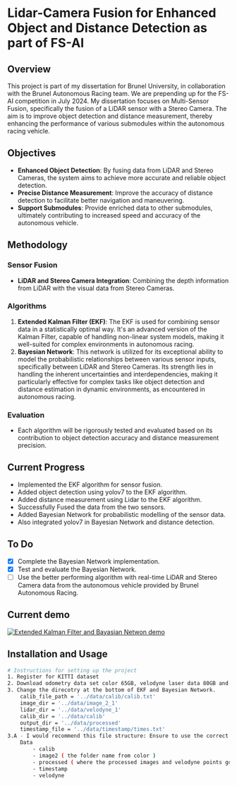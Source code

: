 # Lidar-Camera Fusion for Enhanced Object and Distance Detection as part of FS-AI
## Overview

This project is part of my dissertation for Brunel University, in collaboration with the Brunel Autonomous Racing team.
We are prepending up for the FS-AI competition in July 2024. My dissertation focuses on Multi-Sensor Fusion,
specifically the fusion of a LiDAR sensor with a Stereo Camera. The aim is to improve object detection and distance
measurement, thereby enhancing the performance of various submodules within the autonomous racing vehicle.

## Objectives

- **Enhanced Object Detection**: By fusing data from LiDAR and Stereo Cameras, the system aims to achieve more accurate
  and reliable object detection.
- **Precise Distance Measurement**: Improve the accuracy of distance detection to facilitate better navigation and
  maneuvering.
- **Support Submodules**: Provide enriched data to other submodules, ultimately contributing to increased speed and
  accuracy of the autonomous vehicle.

## Methodology

### Sensor Fusion

- **LiDAR and Stereo Camera Integration**: Combining the depth information from LiDAR with the visual data from Stereo
  Cameras.

### Algorithms

1. **Extended Kalman Filter (EKF)**: The EKF is used for combining sensor data in a statistically optimal way. It's an
   advanced version of the Kalman Filter, capable of handling non-linear system models, making it well-suited for
   complex environments in autonomous racing.
2. **Bayesian Network**: This network is utilized for its exceptional ability to model the probabilistic relationships
   between various sensor inputs, specifically between LiDAR and Stereo Cameras. Its strength lies in handling the
   inherent uncertainties and interdependencies, making it particularly effective for complex tasks like object
   detection and distance estimation in dynamic environments, as encountered in autonomous racing.

### Evaluation

- Each algorithm will be rigorously tested and evaluated based on its contribution to object detection accuracy and
  distance measurement precision.

## Current Progress

- Implemented the EKF algorithm for sensor fusion.
- Added object detection using yolov7 to the EKF algorithm.
- Added distance measurement using Lidar to the EKF algorithm.
- Successfully Fused the data from the two sensors.
- Added Bayesian Network for probabilistic modelling of the sensor data.
- Also integrated yolov7 in Bayesian Network and distance detection.

## To Do

- [x] Complete the Bayesian Network implementation.
- [x] Test and evaluate the Bayesian Network.
- [ ] Use the better performing algorithm with real-time LiDAR and Stereo Camera data from the autonomous vehicle
  provided by Brunel Autonomous Racing.

## Current demo
[![Extended Kalman Filter and Bayasian Netwon demo](https://img.youtube.com/vi/EkJVz7YGFek/0.jpg)](https://www.youtube.com/watch?v=EkJVz7YGFek)


## Installation and Usage

```bash
# Instructions for setting up the project
1. Register for KITTI dataset
2. Download odometry data set color 65GB, velodyne laser data 80GB and calibration files 1mb.
3. Change the direcotry at the bottom of EKF and Bayesian Network.
    calib_file_path = '../data/calib/calib.txt'
    image_dir = '../data/image_2_1'
    lidar_dir = '../data/velodyne_1'
    calib_dir = '../data/calib'
    output_dir = '../data/processed'
    timestamp_file = '../data/timestamp/times.txt'
3.A - I would recommend this file structure: Ensure to use the correct sequence. 
    Data
        - calib
        - image2 ( the folder name from color )
        - processed ( where the processed images and velodyne points go to )
        - timestamp
        - velodyne
```

